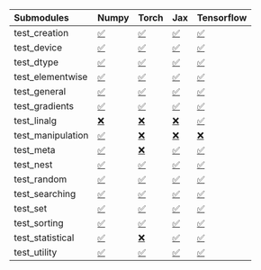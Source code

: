 | Submodules        | Numpy                                                                                                                            | Torch                                                                                                                            | Jax                                                                                                                              | Tensorflow                                                                                                                       |
|:------------------|:---------------------------------------------------------------------------------------------------------------------------------|:---------------------------------------------------------------------------------------------------------------------------------|:---------------------------------------------------------------------------------------------------------------------------------|:---------------------------------------------------------------------------------------------------------------------------------|
| test_creation     | <a href="https://github.com/unifyai/ivy/runs/7817588079?check_suite_focus=true" rel="noopener noreferrer" target="_blank">✅</a> | <a href="https://github.com/unifyai/ivy/runs/7817588600?check_suite_focus=true" rel="noopener noreferrer" target="_blank">✅</a> | <a href="https://github.com/unifyai/ivy/runs/7817589325?check_suite_focus=true" rel="noopener noreferrer" target="_blank">✅</a> | <a href="https://github.com/unifyai/ivy/runs/7817590028?check_suite_focus=true" rel="noopener noreferrer" target="_blank">✅</a> |
| test_device       | <a href="https://github.com/unifyai/ivy/runs/7817588124?check_suite_focus=true" rel="noopener noreferrer" target="_blank">✅</a> | <a href="https://github.com/unifyai/ivy/runs/7817588613?check_suite_focus=true" rel="noopener noreferrer" target="_blank">✅</a> | <a href="https://github.com/unifyai/ivy/runs/7817589361?check_suite_focus=true" rel="noopener noreferrer" target="_blank">✅</a> | <a href="https://github.com/unifyai/ivy/runs/7817590063?check_suite_focus=true" rel="noopener noreferrer" target="_blank">✅</a> |
| test_dtype        | <a href="https://github.com/unifyai/ivy/runs/7817588155?check_suite_focus=true" rel="noopener noreferrer" target="_blank">✅</a> | <a href="https://github.com/unifyai/ivy/runs/7817588627?check_suite_focus=true" rel="noopener noreferrer" target="_blank">✅</a> | <a href="https://github.com/unifyai/ivy/runs/7817589395?check_suite_focus=true" rel="noopener noreferrer" target="_blank">✅</a> | <a href="https://github.com/unifyai/ivy/runs/7817590105?check_suite_focus=true" rel="noopener noreferrer" target="_blank">✅</a> |
| test_elementwise  | <a href="https://github.com/unifyai/ivy/runs/7817588180?check_suite_focus=true" rel="noopener noreferrer" target="_blank">✅</a> | <a href="https://github.com/unifyai/ivy/runs/7817588649?check_suite_focus=true" rel="noopener noreferrer" target="_blank">✅</a> | <a href="https://github.com/unifyai/ivy/runs/7817589445?check_suite_focus=true" rel="noopener noreferrer" target="_blank">✅</a> | <a href="https://github.com/unifyai/ivy/runs/7817590156?check_suite_focus=true" rel="noopener noreferrer" target="_blank">✅</a> |
| test_general      | <a href="https://github.com/unifyai/ivy/runs/7817588212?check_suite_focus=true" rel="noopener noreferrer" target="_blank">✅</a> | <a href="https://github.com/unifyai/ivy/runs/7817588663?check_suite_focus=true" rel="noopener noreferrer" target="_blank">✅</a> | <a href="https://github.com/unifyai/ivy/runs/7817589488?check_suite_focus=true" rel="noopener noreferrer" target="_blank">✅</a> | <a href="https://github.com/unifyai/ivy/runs/7817590197?check_suite_focus=true" rel="noopener noreferrer" target="_blank">✅</a> |
| test_gradients    | <a href="https://github.com/unifyai/ivy/runs/7817588232?check_suite_focus=true" rel="noopener noreferrer" target="_blank">✅</a> | <a href="https://github.com/unifyai/ivy/runs/7817588685?check_suite_focus=true" rel="noopener noreferrer" target="_blank">✅</a> | <a href="https://github.com/unifyai/ivy/runs/7817589555?check_suite_focus=true" rel="noopener noreferrer" target="_blank">✅</a> | <a href="https://github.com/unifyai/ivy/runs/7817590229?check_suite_focus=true" rel="noopener noreferrer" target="_blank">✅</a> |
| test_linalg       | <a href="https://github.com/unifyai/ivy/runs/7817588259?check_suite_focus=true" rel="noopener noreferrer" target="_blank">❌</a> | <a href="https://github.com/unifyai/ivy/runs/7817588722?check_suite_focus=true" rel="noopener noreferrer" target="_blank">❌</a> | <a href="https://github.com/unifyai/ivy/runs/7817589614?check_suite_focus=true" rel="noopener noreferrer" target="_blank">❌</a> | <a href="https://github.com/unifyai/ivy/runs/7817590256?check_suite_focus=true" rel="noopener noreferrer" target="_blank">✅</a> |
| test_manipulation | <a href="https://github.com/unifyai/ivy/runs/7817588295?check_suite_focus=true" rel="noopener noreferrer" target="_blank">✅</a> | <a href="https://github.com/unifyai/ivy/runs/7817588744?check_suite_focus=true" rel="noopener noreferrer" target="_blank">❌</a> | <a href="https://github.com/unifyai/ivy/runs/7817589653?check_suite_focus=true" rel="noopener noreferrer" target="_blank">❌</a> | <a href="https://github.com/unifyai/ivy/runs/7817590283?check_suite_focus=true" rel="noopener noreferrer" target="_blank">❌</a> |
| test_meta         | <a href="https://github.com/unifyai/ivy/runs/7817588335?check_suite_focus=true" rel="noopener noreferrer" target="_blank">✅</a> | <a href="https://github.com/unifyai/ivy/runs/7817588809?check_suite_focus=true" rel="noopener noreferrer" target="_blank">❌</a> | <a href="https://github.com/unifyai/ivy/runs/7817589692?check_suite_focus=true" rel="noopener noreferrer" target="_blank">✅</a> | <a href="https://github.com/unifyai/ivy/runs/7817590307?check_suite_focus=true" rel="noopener noreferrer" target="_blank">✅</a> |
| test_nest         | <a href="https://github.com/unifyai/ivy/runs/7817588381?check_suite_focus=true" rel="noopener noreferrer" target="_blank">✅</a> | <a href="https://github.com/unifyai/ivy/runs/7817588864?check_suite_focus=true" rel="noopener noreferrer" target="_blank">✅</a> | <a href="https://github.com/unifyai/ivy/runs/7817589740?check_suite_focus=true" rel="noopener noreferrer" target="_blank">✅</a> | <a href="https://github.com/unifyai/ivy/runs/7817590338?check_suite_focus=true" rel="noopener noreferrer" target="_blank">✅</a> |
| test_random       | <a href="https://github.com/unifyai/ivy/runs/7817588431?check_suite_focus=true" rel="noopener noreferrer" target="_blank">✅</a> | <a href="https://github.com/unifyai/ivy/runs/7817588924?check_suite_focus=true" rel="noopener noreferrer" target="_blank">✅</a> | <a href="https://github.com/unifyai/ivy/runs/7817589784?check_suite_focus=true" rel="noopener noreferrer" target="_blank">✅</a> | <a href="https://github.com/unifyai/ivy/runs/7817590369?check_suite_focus=true" rel="noopener noreferrer" target="_blank">✅</a> |
| test_searching    | <a href="https://github.com/unifyai/ivy/runs/7817588473?check_suite_focus=true" rel="noopener noreferrer" target="_blank">✅</a> | <a href="https://github.com/unifyai/ivy/runs/7817588997?check_suite_focus=true" rel="noopener noreferrer" target="_blank">✅</a> | <a href="https://github.com/unifyai/ivy/runs/7817589848?check_suite_focus=true" rel="noopener noreferrer" target="_blank">✅</a> | <a href="https://github.com/unifyai/ivy/runs/7817590390?check_suite_focus=true" rel="noopener noreferrer" target="_blank">✅</a> |
| test_set          | <a href="https://github.com/unifyai/ivy/runs/7817588506?check_suite_focus=true" rel="noopener noreferrer" target="_blank">✅</a> | <a href="https://github.com/unifyai/ivy/runs/7817589071?check_suite_focus=true" rel="noopener noreferrer" target="_blank">✅</a> | <a href="https://github.com/unifyai/ivy/runs/7817589876?check_suite_focus=true" rel="noopener noreferrer" target="_blank">✅</a> | <a href="https://github.com/unifyai/ivy/runs/7817590415?check_suite_focus=true" rel="noopener noreferrer" target="_blank">✅</a> |
| test_sorting      | <a href="https://github.com/unifyai/ivy/runs/7817588532?check_suite_focus=true" rel="noopener noreferrer" target="_blank">✅</a> | <a href="https://github.com/unifyai/ivy/runs/7817589165?check_suite_focus=true" rel="noopener noreferrer" target="_blank">✅</a> | <a href="https://github.com/unifyai/ivy/runs/7817589909?check_suite_focus=true" rel="noopener noreferrer" target="_blank">✅</a> | <a href="https://github.com/unifyai/ivy/runs/7817590434?check_suite_focus=true" rel="noopener noreferrer" target="_blank">✅</a> |
| test_statistical  | <a href="https://github.com/unifyai/ivy/runs/7817588556?check_suite_focus=true" rel="noopener noreferrer" target="_blank">✅</a> | <a href="https://github.com/unifyai/ivy/runs/7817589210?check_suite_focus=true" rel="noopener noreferrer" target="_blank">❌</a> | <a href="https://github.com/unifyai/ivy/runs/7817589948?check_suite_focus=true" rel="noopener noreferrer" target="_blank">✅</a> | <a href="https://github.com/unifyai/ivy/runs/7817590462?check_suite_focus=true" rel="noopener noreferrer" target="_blank">✅</a> |
| test_utility      | <a href="https://github.com/unifyai/ivy/runs/7817588582?check_suite_focus=true" rel="noopener noreferrer" target="_blank">✅</a> | <a href="https://github.com/unifyai/ivy/runs/7817589256?check_suite_focus=true" rel="noopener noreferrer" target="_blank">✅</a> | <a href="https://github.com/unifyai/ivy/runs/7817589988?check_suite_focus=true" rel="noopener noreferrer" target="_blank">✅</a> | <a href="https://github.com/unifyai/ivy/runs/7817590490?check_suite_focus=true" rel="noopener noreferrer" target="_blank">✅</a> |
